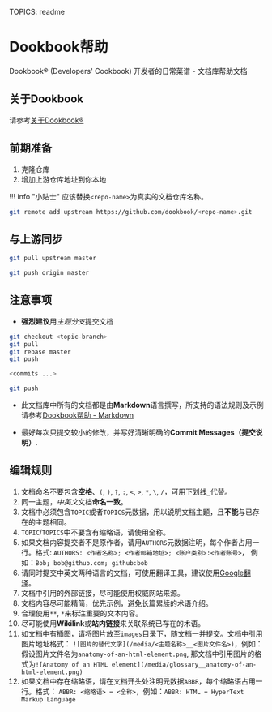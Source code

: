 TOPICS: readme

# Dookbook帮助

Dookbook&reg; (Developers' Cookbook) 开发者的日常菜谱 - 文档库帮助文档

## 关于Dookbook

请参考[关于Dookbook&reg;](https://dookbook.info/about/zh-hans/)

## 前期准备

1. 克隆仓库
2. 增加上游仓库地址到你本地

!!! info "小贴士"
    应该替换`<repo-name>`为真实的文档仓库名称。

```bash
git remote add upstream https://github.com/dookbook/<repo-name>.git
```

## 与上游同步

```bash
git pull upstream master

git push origin master
```

## 注意事项

- **强烈建议**用*主题分支*提交文档

```bash
git checkout <topic-branch>
git pull
git rebase master
git push

<commits ...>

git push
```

- 此文档库中所有的文档都是由**Markdown**语言撰写，所支持的语法规则及示例
请参考[Dookbook帮助 - Markdown](https://dookbook.info/zh-hans/help/markdown/)

- 最好每次只提交较小的修改，并写好清晰明确的**Commit Messages（提交说明）**.

## 编辑规则

1. 文档命名不要包含**空格**、`(`, `)`, `?`, `:`, `<`, `>`, `*`, `\`, `/`，可用下划线`_`代替。
1. 同一主题，*中英文*文档**命名一致**。
1. 文档中必须包含`TOPIC`或者`TOPICS`元数据，用以说明文档主题，且**不能**与已存在的主题相同。
1. `TOPIC`/`TOPICS`中不要含有缩略语，请使用全称。
1. 如果文档内容提交者不是原作者，请用`AUTHORS`元数据注明，每个作者占用一行。格式:
   `AUTHORS: <作者名称>; <作者邮箱地址>; <账户类别>:<作者账号>`，
   例如：`Bob; bob@github.com; github:bob`
1. 请同时提交中英文两种语言的文档，可使用翻译工具，建议使用[Google翻译](https://translate.google.cn/)。
1. 文档中引用的外部链接，尽可能使用权威网站来源。
1. 文档内容尽可能精简，优先示例，避免长篇累牍的术语介绍。
1. 合理使用`**`, `*`来标注重要的文本内容。
1. 尽可能使用**Wikilink**或**站内链接**来关联系统已存在的术语。
1. 如文档中有插图，请将图片放至`images`目录下，随文档一并提交。文档中引用图片地址格式：
   `![图片的替代文字](/media/<主题名称>__<图片文件名>)`，例如：假设图片文件名为`anatomy-of-an-html-element.png`,
   那文档中引用图片的格式为`![Anatomy of an HTML element](/media/glossary__anatomy-of-an-html-element.png)`
1. 如果文档中存在缩略语，请在文档开头处注明元数据`ABBR`，每个缩略语占用一行。格式：
   `ABBR: <缩略语> = <全称>`，例如：`ABBR: HTML = HyperText Markup Language`
